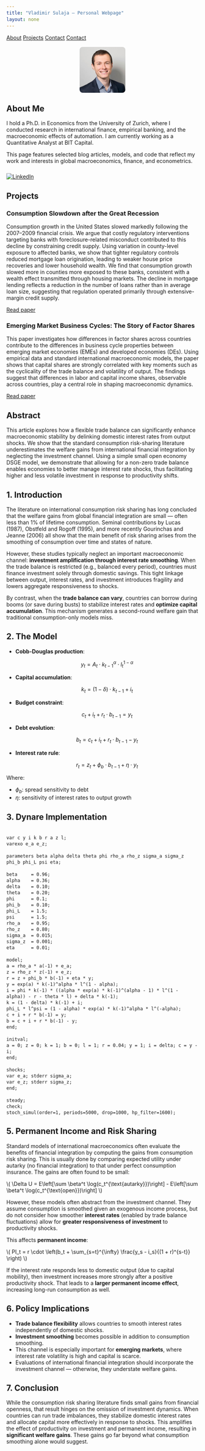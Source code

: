 ```yaml
---
title: "Vladimir Sulaja – Personal Webpage"
layout: none
---
```


<link rel="stylesheet" href="style.css">

<div class="navbar">
  <a href="#about">About</a>
  <a href="#projects">Projects</a>
  <a href="#contact">Contact</a>
  <a href="#contact">Contact</a>
</div>

<div class="container">

<img src="photo.jpg" alt="My Photo" style="border-radius: 8px; max-width: 120px; display: block; margin: 1rem auto;">

<h2 id="about">About Me</h2>

I hold a Ph.D. in Economics from the University of Zurich, where I conducted research in international finance, empirical banking, and the macroeconomic effects of automation. I am currently working as a Quantitative Analyst at BIT Capital.

This page features selected blog articles, models, and code that reflect my work and interests in global macroeconomics, finance, and econometrics.

<div style="margin-top: 1.5rem;">
  <a href="https://www.linkedin.com/in/vladimir-sulaja-43686550" target="_blank">
    <img src="https://cdn.jsdelivr.net/gh/simple-icons/simple-icons/icons/linkedin.svg"
         alt="LinkedIn"
         style="width: 24px; height: 24px;">
  </a>
</div>

<h2 id="projects">Projects</h2>

<div class="project">
  <h3>Consumption Slowdown after the Great Recession</h3>
  <p>
    Consumption growth in the United States slowed markedly following the 2007–2009 financial crisis. We argue that costly regulatory interventions targeting banks with foreclosure-related misconduct contributed to this decline by constraining credit supply. Using variation in county-level exposure to affected banks, we show that tighter regulatory controls reduced mortgage loan origination, leading to weaker house price recoveries and lower household wealth. We find that consumption growth slowed more in counties more exposed to these banks, consistent with a wealth effect transmitted through housing markets. The decline in mortgage lending reflects a reduction in the number of loans rather than in average loan size, suggesting that regulation operated primarily through extensive-margin credit supply.
  </p>
  <p><a href="projects/simonsulaja-consumptionslowdown.pdf" target="_blank">Read paper</a></p>
</div>

<div class="project">
  <h3>Emerging Market Business Cycles: The Story of
 Factor Shares</h3>
  <p>
    This paper investigates how differences in factor shares across countries contribute to the differences in business cycle properties between emerging market economies (EMEs) and developed economies (DEs). Using empirical data and standard international macroeconomic models, the paper shows that capital shares are strongly correlated with key moments such as the cyclicality of the trade balance and volatility of output. The findings suggest that differences in labor and capital income shares, observable across countries, play a central role in shaping macroeconomic dynamics.
  </p>
  <p><a href="projects/eme_bc.pdf" target="_blank">Read paper</a></p>

<div class="project">
<h2>Abstract</h2>

<p>
This article explores how a flexible trade balance can significantly enhance macroeconomic stability by delinking domestic interest rates from output shocks. We show that the standard consumption risk-sharing literature underestimates the welfare gains from international financial integration by neglecting the investment channel. Using a simple small open economy DSGE model, we demonstrate that allowing for a non-zero trade balance enables economies to better manage interest rate shocks, thus facilitating higher and less volatile investment in response to productivity shifts.
</p>

<h2>1. Introduction</h2>

<p>
The literature on international consumption risk sharing has long concluded that the welfare gains from global financial integration are small — often less than 1% of lifetime consumption. Seminal contributions by Lucas (1987), Obstfeld and Rogoff (1995), and more recently Gourinchas and Jeanne (2006) all show that the main benefit of risk sharing arises from the smoothing of consumption over time and states of nature.
</p>

<p>
However, these studies typically neglect an important macroeconomic channel: <strong>investment amplification through interest rate smoothing</strong>. When the trade balance is restricted (e.g., balanced every period), countries must finance investment solely through domestic savings. This tight linkage between output, interest rates, and investment introduces fragility and lowers aggregate responsiveness to shocks.
</p>

<p>
By contrast, when the <strong>trade balance can vary</strong>, countries can borrow during booms (or save during busts) to stabilize interest rates and <strong>optimize capital accumulation</strong>. This mechanism generates a second-round welfare gain that traditional consumption-only models miss.
</p>

<h2>2. The Model</h2>

- **Cobb-Douglas production**:

  $$
  y_t = A_t \cdot k_{t-1}^\alpha \cdot l_t^{1-\alpha}
  $$

- **Capital accumulation**:

  $$
  k_t = (1 - \delta) \cdot k_{t-1} + i_t
  $$

- **Budget constraint**:

  $$
  c_t + i_t + r_t \cdot b_{t-1} = y_t
  $$

- **Debt evolution**:

  $$
  b_t = c_t + i_t + r_t \cdot b_{t-1} - y_t
  $$

- **Interest rate rule**:

  $$
  r_t = z_t + \phi_b \cdot b_{t-1} + \eta \cdot y_t
  $$

Where:

- $\phi_b$: spread sensitivity to debt  
- $\eta$: sensitivity of interest rates to output growth

<h2>3. Dynare Implementation</h2>

<pre><code class="mod">
var c y i k b r a z l;
varexo e_a e_z;

parameters beta alpha delta theta phi rho_a rho_z sigma_a sigma_z phi_b phi_L psi eta;

beta     = 0.96;
alpha    = 0.36;
delta    = 0.10;
theta    = 0.20;
phi      = 0.1;
phi_b    = 0.10;
phi_L    = 1.5;
psi      = 1.5;
rho_a    = 0.95;
rho_z    = 0.80;
sigma_a  = 0.015;
sigma_z  = 0.001;
eta      = 0.01;

model;
a = rho_a * a(-1) + e_a;
z = rho_z * z(-1) + e_z;
r = z + phi_b * b(-1) + eta * y;
y = exp(a) * k(-1)^alpha * l^(1 - alpha);
i = phi * k(-1) * ((alpha * exp(a) * k(-1)^(alpha - 1) * l^(1 - alpha)) - r - theta * l) + delta * k(-1);
k = (1 - delta) * k(-1) + i;
phi_L * l^psi = (1 - alpha) * exp(a) * k(-1)^alpha * l^(-alpha);
c + i + r * b(-1) = y;
b = c + i + r * b(-1) - y;
end;

initval;
a = 0; z = 0; k = 1; b = 0; l = 1; r = 0.04; y = 1; i = delta; c = y - i;
end;

shocks;
var e_a; stderr sigma_a;
var e_z; stderr sigma_z;
end;

steady;
check;
stoch_simul(order=1, periods=5000, drop=1000, hp_filter=1600);
</code></pre>

<h2>5. Permanent Income and Risk Sharing</h2>

<p>
Standard models of international macroeconomics often evaluate the benefits of financial integration by computing the gains from consumption risk sharing. This is usually done by comparing expected utility under autarky (no financial integration) to that under perfect consumption insurance. The gains are often found to be small:
</p>

<p>
\( \Delta U = E\left[\sum \beta^t \log(c_t^{\text{autarky}})\right] - E\left[\sum \beta^t \log(c_t^{\text{open}})\right] \)
</p>

<p>
However, these models often abstract from the investment channel. They assume consumption is smoothed given an exogenous income process, but do not consider how smoother <strong>interest rates</strong> (enabled by trade balance fluctuations) allow for <strong>greater responsiveness of investment</strong> to productivity shocks.
</p>

<p>This affects <strong>permanent income</strong>:</p>

<p>
\( PI_t = r \cdot \left(b_t + \sum_{s=t}^{\infty} \frac{y_s - i_s}{(1 + r)^{s-t}} \right) \)
</p>

<p>
If the interest rate responds less to domestic output (due to capital mobility), then investment increases more strongly after a positive productivity shock. That leads to a <strong>larger permanent income effect</strong>, increasing long-run consumption as well.
</p>

<h2>6. Policy Implications</h2>
<ul>
  <li><strong>Trade balance flexibility</strong> allows countries to smooth interest rates independently of domestic shocks.</li>
  <li><strong>Investment smoothing</strong> becomes possible in addition to consumption smoothing.</li>
  <li>This channel is especially important for <strong>emerging markets</strong>, where interest rate volatility is high and capital is scarce.</li>
  <li>Evaluations of international financial integration should incorporate the investment channel — otherwise, they understate welfare gains.</li>
</ul>

<h2>7. Conclusion</h2>
<p>
While the consumption risk sharing literature finds small gains from financial openness, that result hinges on the omission of investment dynamics. When countries can run trade imbalances, they stabilize domestic interest rates and allocate capital more effectively in response to shocks. This amplifies the effect of productivity on investment and permanent income, resulting in <strong>significant welfare gains</strong>. These gains go far beyond what consumption smoothing alone would suggest.
</p>
</div>

</div>


